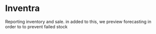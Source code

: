 # Inventra
Reporting inventory and sale. in added to this, we preview forecasting in order to to prevent failed stock
